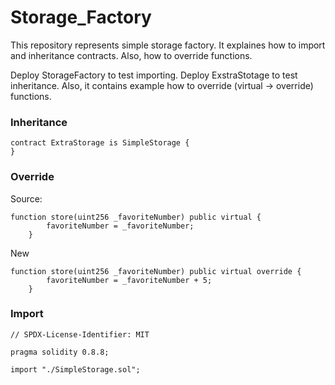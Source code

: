 # Storage_Factory
This repository represents simple storage factory. It explaines how to import and inheritance contracts. Also, how to override functions.

Deploy StorageFactory to test importing.
Deploy ExstraStotage to test inheritance. Also, it contains example how to override (virtual -> override) functions.

### Inheritance

```
contract ExtraStorage is SimpleStorage {
}
```

### Override

Source:

```
function store(uint256 _favoriteNumber) public virtual {
        favoriteNumber = _favoriteNumber;
    }
```

New

```
function store(uint256 _favoriteNumber) public virtual override {
        favoriteNumber = _favoriteNumber + 5;
    }
```

### Import

```
// SPDX-License-Identifier: MIT

pragma solidity 0.8.8;

import "./SimpleStorage.sol";
```
